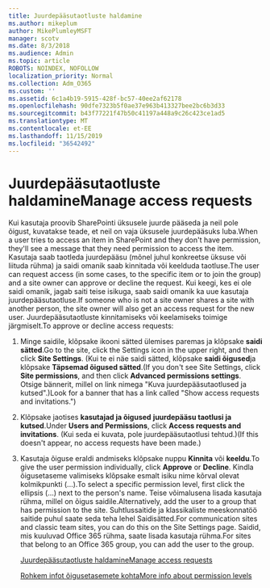 ```yaml
---
title: Juurdepääsutaotluste haldamine
ms.author: mikeplum
author: MikePlumleyMSFT
manager: scotv
ms.date: 8/3/2018
ms.audience: Admin
ms.topic: article
ROBOTS: NOINDEX, NOFOLLOW
localization_priority: Normal
ms.collection: Adm_O365
ms.custom: ''
ms.assetid: 6c1a4b19-5915-428f-bc57-40ee2af62178
ms.openlocfilehash: 90dfe7323b5f0ae37e963b413327bee2bc6b3d33
ms.sourcegitcommit: b43f77221f47b50c41197a448a9c26c423ce1ad5
ms.translationtype: MT
ms.contentlocale: et-EE
ms.lasthandoff: 11/15/2019
ms.locfileid: "36542492"
---
```

# <a name="manage-access-requests"></a><span data-ttu-id="f91fd-102">Juurdepääsutaotluste haldamine</span><span class="sxs-lookup"><span data-stu-id="f91fd-102">Manage access requests</span></span>

<span data-ttu-id="f91fd-103">Kui kasutaja proovib SharePointi üksusele juurde pääseda ja neil pole õigust, kuvatakse teade, et neil on vaja üksusele juurdepääsuks luba.</span><span class="sxs-lookup"><span data-stu-id="f91fd-103">When a user tries to access an item in SharePoint and they don't have permission, they'll see a message that they need permission to access the item.</span></span> <span data-ttu-id="f91fd-104">Kasutaja saab taotleda juurdepääsu (mõnel juhul konkreetse üksuse või liituda rühma) ja saidi omanik saab kinnitada või keelduda taotluse.</span><span class="sxs-lookup"><span data-stu-id="f91fd-104">The user can request access (in some cases, to the specific item or to join the group) and a site owner can approve or decline the request.</span></span> <span data-ttu-id="f91fd-105">Kui keegi, kes ei ole saidi omanik, jagab saiti teise isikuga, saab saidi omanik ka uue kasutaja juurdepääsutaotluse.</span><span class="sxs-lookup"><span data-stu-id="f91fd-105">If someone who is not a site owner shares a site with another person, the site owner will also get an access request for the new user.</span></span> <span data-ttu-id="f91fd-106">Juurdepääsutaotluste kinnitamiseks või keelamiseks toimige järgmiselt.</span><span class="sxs-lookup"><span data-stu-id="f91fd-106">To approve or decline access requests:</span></span>
  
1. <span data-ttu-id="f91fd-107">Minge saidile, klõpsake ikooni sätted ülemises paremas ja klõpsake **saidi sätted**.</span><span class="sxs-lookup"><span data-stu-id="f91fd-107">Go to the site, click the Settings icon in the upper right, and then click **Site Settings**.</span></span> <span data-ttu-id="f91fd-108">(Kui te ei näe saidi sätted, klõpsake **saidi õigused**ja klõpsake **Täpsemad õigused sätted**.</span><span class="sxs-lookup"><span data-stu-id="f91fd-108">(If you don't see Site Settings, click **Site permissions**, and then click **Advanced permissions settings**.</span></span> <span data-ttu-id="f91fd-109">Otsige bännerit, millel on link nimega "Kuva juurdepääsutaotlused ja kutsed".)</span><span class="sxs-lookup"><span data-stu-id="f91fd-109">Look for a banner that has a link called "Show access requests and invitations.")</span></span>
    
2. <span data-ttu-id="f91fd-110">Klõpsake jaotises **kasutajad ja õigused** **juurdepääsu taotlusi ja kutsed**.</span><span class="sxs-lookup"><span data-stu-id="f91fd-110">Under **Users and Permissions**, click **Access requests and invitations**.</span></span> <span data-ttu-id="f91fd-111">(Kui seda ei kuvata, pole juurdepääsutaotlusi tehtud.)</span><span class="sxs-lookup"><span data-stu-id="f91fd-111">(If this doesn't appear, no access requests have been made.)</span></span>
    
3. <span data-ttu-id="f91fd-112">Kasutaja õiguse eraldi andmiseks klõpsake nuppu **Kinnita** või **keeldu**.</span><span class="sxs-lookup"><span data-stu-id="f91fd-112">To give the user permission individually, click **Approve** or **Decline**.</span></span> <span data-ttu-id="f91fd-113">Kindla õigusetaseme valimiseks klõpsake esmalt isiku nime kõrval olevat kolmikpunkti (...).</span><span class="sxs-lookup"><span data-stu-id="f91fd-113">To select a specific permission level, first click the ellipsis (...) next to the person's name.</span></span> <span data-ttu-id="f91fd-114">Teise võimalusena lisada kasutaja rühma, millel on õigus saidile.</span><span class="sxs-lookup"><span data-stu-id="f91fd-114">Alternatively, add the user to a group that has permission to the site.</span></span> <span data-ttu-id="f91fd-115">Suhtlussaitide ja klassikaliste meeskonnatöö saitide puhul saate seda teha lehel Saidisätted.</span><span class="sxs-lookup"><span data-stu-id="f91fd-115">For communication sites and classic team sites, you can do this on the Site Settings page.</span></span> <span data-ttu-id="f91fd-116">Saidid, mis kuuluvad Office 365 rühma, saate lisada kasutaja rühma.</span><span class="sxs-lookup"><span data-stu-id="f91fd-116">For sites that belong to an Office 365 group, you can add the user to the group.</span></span>
    
    [<span data-ttu-id="f91fd-117">Juurdepääsutaotluste haldamine</span><span class="sxs-lookup"><span data-stu-id="f91fd-117">Manage access requests </span></span>](https://go.microsoft.com/fwlink/?linkid=2008747)
    
    [<span data-ttu-id="f91fd-118">Rohkem infot õigusetasemete kohta</span><span class="sxs-lookup"><span data-stu-id="f91fd-118">More info about permission levels</span></span>](https://go.microsoft.com/fwlink/?linkid=867071)
    

